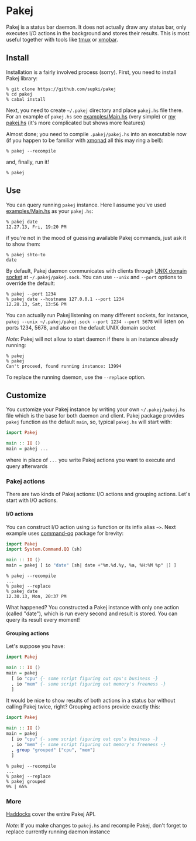 Pakej
=====

Pakej is a status bar daemon. It does not actually draw any status bar,
only executes I/O actions in the background and stores their results.
This is most useful together with tools like [tmux][tmux] or [xmobar][xmobar].

Install
-------

Installation is a fairly involved process (sorry). First, you need to install Pakej library:

```
% git clone https://github.com/supki/pakej
% cd pakej
% cabal install
```

Next, you need to create `~/.pakej` directory and place `pakej.hs` file there. For an example
of `pakej.hs` see [examples/Main.hs][simple-example] (very simple) or [my pakej.hs][supki-example]
(it's more complicated but shows more features)

Almost done; you need to compile `.pakej/pakej.hs` into an executable now (if you happen to be familiar
with [xmonad][xmonad] all this may ring a bell):

```
% pakej --recompile
```

and, finally, run it!

```
% pakej
```

Use
---

You can query running `pakej` instance. Here I assume you've used [examples/Main.hs][simple-example] as
your `pakej.hs`:

```
% pakej date
12.27.13, Fri, 19:20 PM
```

if you're not in the mood of guessing available Pakej commands, just ask it to show them:

```
% pakej shto-to
date
```

By default, Pakej daemon communicates with clients through [UNIX domain socket][unix-domain-socket] at
`~/.pakej/pakej.sock`. You can use `--unix` and `--port` options to override the default:

```
% pakej --port 1234
% pakej date --hostname 127.0.0.1 --port 1234
12.28.13, Sat, 13:56 PM
```

You can actually run Pakej listening on many different sockets, for instance, `pakej --unix
~/.pakej/pakej.sock --port 1234 --port 5678` will listen on ports 1234, 5678, and also on the default UNIX
domain socket

_Note_: Pakej will not allow to start daemon if there is an instance already running:

```
% pakej
% pakej
Can't proceed, found running instance: 13994
```

To replace the running daemon, use the `--replace` option.

Customize
---------

You customize your Pakej instance by writing your own `~/.pakej/pakej.hs` file
which is the base for both daemon and client. Pakej package provides `pakej` function as the
default `main`, so, typical `pakej.hs` will start with:

```haskell
import Pakej

main :: IO ()
main = pakej ...
```

where in place of `...` you write Pakej actions you want to execute and query afterwards

### Pakej actions

There are two kinds of Pakej actions: I/O actions and grouping actions. Let's start with I/O actions.

#### I/O actions

You can construct I/O action using `io` function or its infix alias `~>`. Next example uses
[command-qq][command-qq] package for brevity:

```haskell
import Pakej
import System.Command.QQ (sh)

main :: IO ()
main = pakej [ io "date" [sh| date +"%m.%d.%y, %a, %H:%M %p" |] ]
```

```
% pakej --recompile
...
% pakej --replace
% pakej date
12.30.13, Mon, 20:37 PM
```

What happened? You constructed a Pakej instance with only one action (called "date"),
which is run every second and result is stored. You can query its result every moment!

#### Grouping actions

Let's suppose you have:

```haskell
import Pakej

main :: IO ()
main = pakej
  [ io "cpu" {- some script figuring out cpu's business -}
  , io "mem" {- some script figuring out memory's freeness -}
  ]
```

It would be nice to show results of both actions in a status bar  without calling Pakej twice, right?
Grouping actions provide exactly this:

```haskell
import Pakej

main :: IO ()
main = pakej
  [ io "cpu" {- some script figuring out cpu's business -}
  , io "mem" {- some script figuring out memory's freeness -}
  , group "grouped" ["cpu", "mem"]
  ]
```

```
% pakej --recompile
...
% pakej --replace
% pakej grouped
9% | 65%
```

### More

[Haddocks][pakej-haddocks] cover the entire Pakej API.

_Note_: If you make changes to `pakej.hs` and recompile Pakej, don't forget to replace currently running
daemon instance


  [tmux]: http://tmux.sourceforge.net
  [xmobar]: http://projects.haskell.org/xmobar
  [xmonad]: http://xmonad.org
  [simple-example]: https://github.com/supki/pakej/blob/master/example/Main.hs
  [supki-example]: https://github.com/supki/.dotfiles/blob/master/core/pakej.hs
  [unix-domain-socket]: http://en.wikipedia.org/wiki/Unix_domain_socket
  [command-qq]: http://hackage.haskell.org/package/command-qq
  [pakej-haddocks]: http://supki.github.io/pakej/Pakej.html
